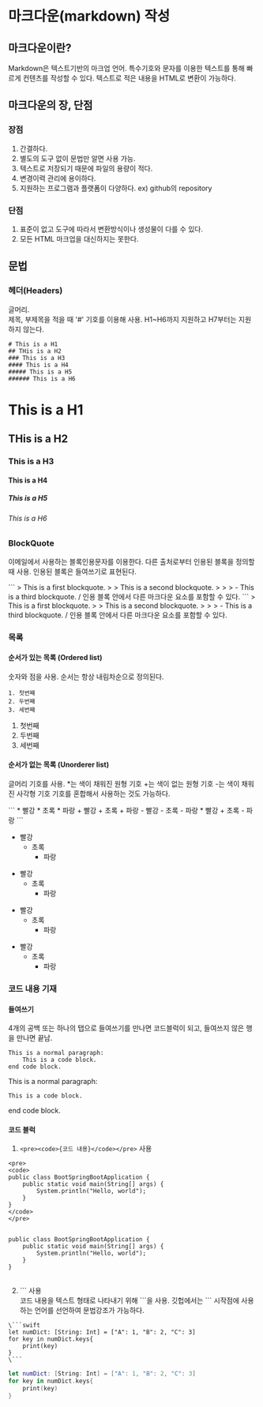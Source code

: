 # 마크다운(markdown) 작성

## 마크다운이란?
<p>
Markdown은 텍스트기반의 마크업 언어.
특수기호와 문자를 이용한 텍스트를 통해 빠르게 컨텐츠를 작성할 수 있다.
텍스트로 적은 내용을 HTML로 변환이 가능하다. 
</p>

## 마크다운의 장, 단점

### 장점
1. 간결하다.
2. 별도의 도구 없이 문법만 알면 사용 가능.
3. 텍스트로 저장되기 때문에 파일의 용량이 적다.
4. 변경이력 관리에 용이하다.
5. 지원하는 프로그램과 플랫폼이 다양하다. ex) github의 repository

### 단점
1. 표준이 없고 도구에 따라서 변환방식이나 생성물이 다를 수 있다.
2. 모든 HTML 마크업을 대신하지는 못한다. 

## 문법
### 헤더(Headers)
글머리. <br>
제목, 부제목을 적을 때 '#' 기호를 이용해 사용.
H1~H6까지 지원하고 H7부터는 지원하지 않는다.

```
# This is a H1
## THis is a H2
### This is a H3
#### This is a H4
##### This is a H5
###### This is a H6
```

# This is a H1
## THis is a H2
### This is a H3
#### This is a H4
##### This is a H5
###### This is a H6

### BlockQuote
<p>
이메일에서 사용하는 블록인용문자를 이용한다. 
다른 출처로부터 인용된 블록을 정의할 때 사용. 
인용된 블록은 들여쓰기로 표현된다. 
</p>
```
> This is a first blockquote.
>   > This is a second blockquote.
>   >   > - This is a third blockquote. / 인용 블록 안에서 다른 마크다운 요소를 포함할 수 있다. 
```
> This is a first blockquote.
>   > This is a second blockquote.
>   >   > - This is a third blockquote. / 인용 블록 안에서 다른 마크다운 요소를 포함할 수 있다. 

### 목록
#### 순서가 있는 목록 (Ordered list)
숫자와 점을 사용. 순서는 항상 내림차순으로 정의된다. 
```
1. 첫번째
2. 두번째
3. 세번째
```
1. 첫번째
2. 두번째
3. 세번째

#### 순서가 없는 목록 (Unorderer list)
<p>
글머리 기호를 사용. 
*는 색이 채워진 원형 기호
+는 색이 없는 원형 기호
-는 색이 채워진 사각형 기호
기호를 혼합해서 사용하는 것도 가능하다. 
</p>
```
* 빨강
    * 초록
        * 파랑
+ 빨강
    + 초록
        + 파랑
- 빨강
    - 초록
        - 파랑
* 빨강
    + 초록
        - 파랑
```

* 빨강
    * 초록
        * 파랑
+ 빨강
    + 초록
        + 파랑
- 빨강
    - 초록
        - 파랑
* 빨강
    + 초록
        - 파랑

### 코드 내용 기재
#### 들여쓰기
4개의 공백 또는 하나의 탭으로 들여쓰기를 만나면 코드블럭이 되고, 들여쓰지 않은 행을 만나면 끝남. 
```
This is a normal paragraph: 
    This is a code block.
end code block.
```

This is a normal paragraph: 

    This is a code block.

end code block.

#### 코드 블럭
1. ```<pre><code>{코드 내용}</code></pre>``` 사용

```
<pre>
<code>
public class BootSpringBootApplication {
    public static void main(String[] args) {
        System.println("Hello, world");
    }
}
</code>
</pre>
```
<pre>
<code>
public class BootSpringBootApplication {
    public static void main(String[] args) {
        System.println("Hello, world");
    }
}
</code>
</pre>

2. \``` 사용 <br>
코드 내용을 텍스트 형태로 나타내기 위해 \```을 사용. 
깃헙에서는 \``` 시작점에 사용하는 언어를 선언하여 문법강조가 가능하다. 

```
\```swift
let numDict: [String: Int] = ["A": 1, "B": 2, "C": 3]
for key in numDict.keys{ 
    print(key)
}
\```
```

```swift
let numDict: [String: Int] = ["A": 1, "B": 2, "C": 3]
for key in numDict.keys{ 
    print(key)
}
```